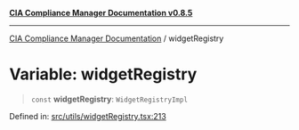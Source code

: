 [**CIA Compliance Manager Documentation v0.8.5**](../README.md)

***

[CIA Compliance Manager Documentation](../globals.md) / widgetRegistry

# Variable: widgetRegistry

> `const` **widgetRegistry**: `WidgetRegistryImpl`

Defined in: [src/utils/widgetRegistry.tsx:213](https://github.com/Hack23/cia-compliance-manager/blob/eca22610f41e5f6b6c0cece88769b1ffbe9db4bd/src/utils/widgetRegistry.tsx#L213)
